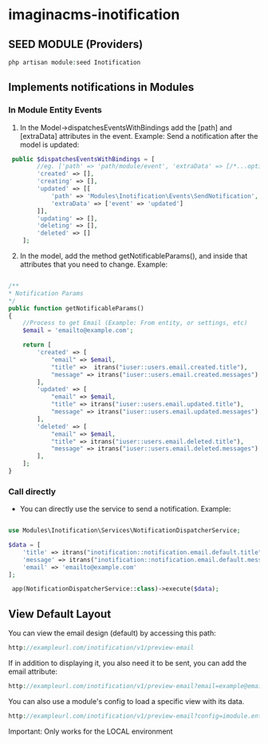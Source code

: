 # imaginacms-inotification


## SEED MODULE (Providers)

```php
php artisan module:seed Inotification
```

## Implements notifications in Modules

### In Module Entity Events

1. In the Model->dispatchesEventsWithBindings add the [path] and [extraData] attributes in the event.
Example: Send a notification after the model is updated:

```php
 public $dispatchesEventsWithBindings = [
        //eg. ['path' => 'path/module/event', 'extraData' => [/*...optional*/]]
        'created' => [],
        'creating' => [],
        'updated' => [[
            'path' => 'Modules\Inotification\Events\SendNotification',
            'extraData' => ['event' => 'updated']
        ]],
        'updating' => [],
        'deleting' => [],
        'deleted' => []
    ];
```

2. In the model, add the method getNotificableParams(), and inside that attributes that you need to change.
Example:
```php

/**
* Notification Params
*/
public function getNotificableParams()
{
    //Process to get Email (Example: From entity, or settings, etc)
    $email = 'emailto@example.com';

    return [
        'created' => [
            "email" => $email,
            "title" =>  itrans("iuser::users.email.created.title"),
            "message" => itrans("iuser::users.email.created.messages")
        ],
        'updated' => [
            "email" => $email,
            "title" => itrans("iuser::users.email.updated.title"),
            "message" => itrans("iuser::users.email.updated.messages")
        ],
        'deleted' => [
            "email" => $email,
            "title" => itrans("iuser::users.email.deleted.title"),
            "message" => itrans("iuser::users.email.deleted.messages")
        ],
    ];
}
```


### Call directly

- You can directly use the service to send a notification. Example:

```php

use Modules\Inotification\Services\NotificationDispatcherService;

$data = [
    'title' => itrans("inotification::notification.email.default.title"),
    'message' => itrans("inotification::notification.email.default.message"),
    'email' => 'emailto@example.com'
];

 app(NotificationDispatcherService::class)->execute($data);

```

## View Default Layout

You can view the email design (default) by accessing this path:

```php
http://exampleurl.com/inotification/v1/preview-email
```

If in addition to displaying it, you also need it to be sent, you can add the email attribute:
```php
http://exampleurl.com/inotification/v1/preview-email?email=example@email.com
```

You can also use a module's config to load a specific view with its data.
```php
http://exampleurl.com/inotification/v1/preview-email?config=imodule.entityTestEmail&entityId=6
```

Important: Only works for the LOCAL environment
